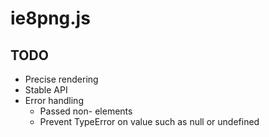 # ie8png.js

## TODO

* Precise rendering
* Stable API
* Error handling
    - Passed non-<img> elements
    - Prevent TypeError on value such as null or undefined
